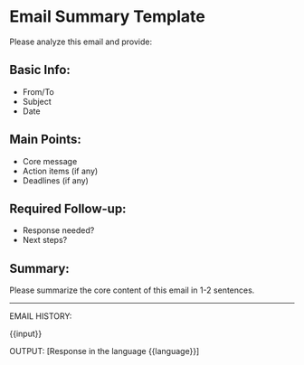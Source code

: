 # Email Summary Template

Please analyze this email and provide:

## Basic Info:

- From/To
- Subject
- Date

## Main Points:

- Core message
- Action items (if any)
- Deadlines (if any)

## Required Follow-up:

- Response needed?
- Next steps?

## Summary:

Please summarize the core content of this email in 1-2 sentences.

---

EMAIL HISTORY:

{{input}}

OUTPUT:
[Response in the language {{language}}]
